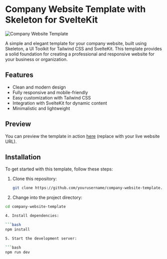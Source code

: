 # Company Website Template with Skeleton for SvelteKit

![Company Website Template](https://placeimg.com/800/400/business)

A simple and elegant template for your company website, built using Skeleton, a UI Toolkit for Tailwind CSS and SvelteKit. This template provides a solid foundation for creating a professional and responsive website for your business or organization.

## Features

- Clean and modern design
- Fully responsive and mobile-friendly
- Easy customization with Tailwind CSS
- Integration with SvelteKit for dynamic content
- Minimalistic and lightweight

## Preview

You can preview the template in action [here](#) (replace with your live website URL).

## Installation

To get started with this template, follow these steps:

1. Clone this repository:

   ```bash
   git clone https://github.com/yourusername/company-website-template.git

2. Change into the project directory:

  ```bash
  cd company-website-template

4. Install dependencies:

  ```bash
  npm install

5. Start the development server:

  ```bash
  npm run dev
